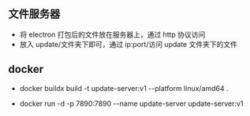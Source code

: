 <!--
 * @Author: zyh
 * @Date: 2023-01-06 16:01:56
 * @LastEditors: zyh
 * @LastEditTime: 2023-02-17 13:43:59
 * @FilePath: /updater-server/README.md
 * @Description:
 *
 * Copyright (c) 2023 by 穿越, All Rights Reserved.
-->

## 文件服务器

- 将 electron 打包后的文件放在服务器上，通过 http 协议访问
- 放入 update/文件夹下即可，通过 ip:port/访问 update 文件夹下的文件

## docker

- docker buildx build -t update-server:v1 --platform linux/amd64 .

- docker run -d -p 7890:7890 --name update-server update-server:v1
